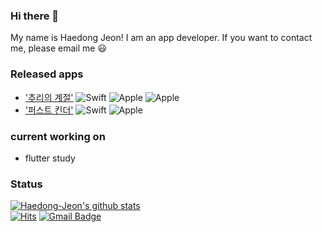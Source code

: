### Hi there 👋 
My name is Haedong Jeon! I am an app developer. If you want to contact me, please email me 😃
### Released apps       
* ['추리의 계절'](https://github.com/Haedong-Jeon/SeasonOfReading) ![Swift](https://img.shields.io/badge/-Swift-gray?logo=swift) ![Apple](https://img.shields.io/badge/-iPhone-black?logo=apple) ![Apple](https://img.shields.io/badge/-iPad-black?logo=apple)                           
* ['퍼스트 킨더'](https://github.com/Haedong-Jeon/FirstKinder) ![Swift](https://img.shields.io/badge/-Swift-gray?logo=swift) ![Apple](https://img.shields.io/badge/-iPhone-black?logo=apple)
### current working on
* flutter study

### Status
[![Haedong-Jeon's github stats](https://github-readme-stats.vercel.app/api?username=Haedong-Jeon&show_icons=true&theme=cobalt)](https://github.com/Haedong-Jeon/github-readme-stats)     
[![Hits](https://hits.seeyoufarm.com/api/count/incr/badge.svg?url=https%3A%2F%2Fgithub.com%2FHaedong-Jeon%2FHaedong-Jeon&count_bg=%233DA1C8&title_bg=%23555555&icon=&icon_color=%23E7E7E7&title=hits&edge_flat=false)](https://hits.seeyoufarm.com)   [![Gmail Badge](https://img.shields.io/badge/Gmail-d14836?style=flat-square&logo=Gmail&logoColor=white&link=mailto:goehd2538@gmail.com)](mailto:goehd2538@gmail.com)

